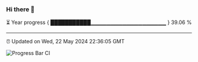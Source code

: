 ### Hi there 👋

⏳ Year progress { ███████████▁▁▁▁▁▁▁▁▁▁▁▁▁▁▁▁▁▁▁ } 39.06 %

---

⏰ Updated on Wed, 22 May 2024 22:36:05 GMT

![Progress Bar CI](https://github.com/IshwaranRudhara/GIT-ACTION/workflows/Progress%20Bar%20CI/badge.svg)
